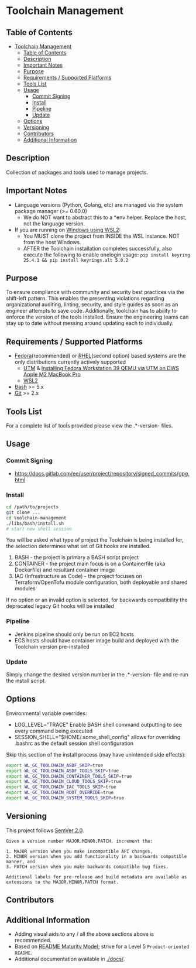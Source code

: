 # Toolchain Management

## Table of Contents

- [Toolchain Management](#toolchain-management)
  - [Table of Contents](#table-of-contents)
  - [Description](#description)
  - [Important Notes](#important-notes)
  - [Purpose](#purpose)
  - [Requirements / Supported Platforms](#requirements--supported-platforms)
  - [Tools List](#tools-list)
  - [Usage](#usage)
    - [Commit Signing](#commit-signing)
    - [Install](#install)
    - [Pipeline](#pipeline)
    - [Update](#update)
  - [Options](#options)
  - [Versioning](#versioning)
  - [Contributors](#contributors)
  - [Additional Information](#additional-information)

## Description

Collection of packages and tools used to manage projects.

## Important Notes

- Language versions (Python, Golang, etc) are managed via the system package manager (>= 0.60.0)
  - We do NOT want to abstract this to a *env helper. Replace the host, not the language version.
- If you are running on [Windows using WSL2](https://confluence.worldline-solutions.com/display/PPSTECHNO/WSL2+Host):
  - You MUST clone the project from INSIDE the WSL instance. NOT from the host Windows.
  - AFTER the Toolchain installation completes successfully, also execute the following to enable onelogin usage: `pip install keyring 25.4.1 && pip install keyrings.alt 5.0.2` 

## Purpose

To ensure compliance with community and security best practices via the shift-left pattern. This enables the presenting violations regarding organizational auditing, linting, security, and style guides as soon as an engineer attempts to save code. Additionally, toolchain has to ability to enforce the version of the tools installed. Ensure the engineering teams can stay up to date without messing around updating each to individually.

## Requirements / Supported Platforms

- [Fedora](https://fedoraproject.org/)(recommended) or [RHEL](https://en.wikipedia.org/wiki/Red_Hat_Enterprise_Linux)(second option) based systems are the only distributions currently actively supported
  - [UTM](https://mac.getutm.app/) & [Installing Fedora Workstation 39 QEMU via UTM on DWS Apple M2 MacBook Pro](https://confluence.worldline-solutions.com/display/PPSTECHNO/Installing+Fedora+Workstation+38+on+DWS+Apple+M2+MacBook+Pro)
  - [WSL2](https://learn.microsoft.com/en-us/windows/wsl/install)
- [Bash](https://en.wikipedia.org/wiki/Bash_(Unix_shell)) >= 5.x
- [Git](https://git-scm.com/) >= 2.x

## Tools List

For a complete list of tools provided please view the .*-version- files.

## Usage

### Commit Signing

- https://docs.gitlab.com/ee/user/project/repository/signed_commits/gpg.html

### Install

```sh
cd /path/to/projects
git clone ...
cd toolchain-management
./libs/bash/install.sh
# start new shell session
```

You will be asked what type of project the Toolchain is being installed for, the selection determines what set of Git hooks are installed.

1) BASH - the project is primary a BASH script project
2) CONTAINER - the project main focus is on a Containerfile (aka Dockerfile) and resultant container image
3) IAC (Infrastructure as Code) - the project focuses on Terraform/OpenTofu module configuration, both deployable and shared modules

If no option or an invalid option is selected, for backwards compatibility the deprecated legacy Git hooks will be installed

### Pipeline

- Jenkins pipeline should only be run on EC2 hosts
- ECS hosts should have container image build and deployed with the Toolchain version pre-installed

### Update

Simply change the desired version number in the .*-version- file and re-run the install script.

## Options

Environmental variable overrides:

- LOG_LEVEL="TRACE" Enable BASH shell command outputting to see every command being executed
- SESSION_SHELL="$HOME/.some_shell_config" allows for overriding .bashrc as the default session shell configuration

Skip this section of the install process (may have unintended side effects):

```sh
export WL_GC_TOOLCHAIN_ASDF_SKIP=true
export WL_GC_TOOLCHAIN_ASDF_TOOLS_SKIP=true
export WL_GC_TOOLCHAIN_CONTAINER_TOOLS_SKIP=true
export WL_GC_TOOLCHAIN_CLOUD_TOOLS_SKIP=true
export WL_GC_TOOLCHAIN_IAC_TOOLS_SKIP=true
export WL_GC_TOOLCHAIN_ROOT_OVERRIDE=true
export WL_GC_TOOLCHAIN_SYSTEM_TOOLS_SKIP=true
```

## Versioning

This project follows [SemVer 2.0](https://semver.org/).

```quote
Given a version number MAJOR.MINOR.PATCH, increment the:

1. MAJOR version when you make incompatible API changes,
2. MINOR version when you add functionality in a backwards compatible manner, and
3. PATCH version when you make backwards compatible bug fixes.

Additional labels for pre-release and build metadata are available as extensions to the MAJOR.MINOR.PATCH format.
```

## Contributors

## Additional Information

- Adding visual aids to any / all the above sections above is recommended.
- Based on [README Maturity Model](https://github.com/LappleApple/feedmereadmes/blob/master/README-maturity-model.md); strive for a Level 5 `Product-oriented README`.
- Additional documentation available in [./docs/](./docs/).

